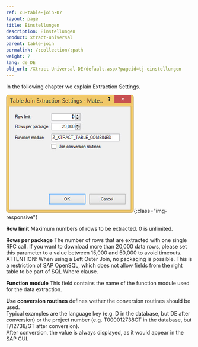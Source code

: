 ```yaml
---
ref: xu-table-join-07
layout: page
title: Einstellungen
description: Einstellungen
product: xtract-universal
parent: table-join
permalink: /:collection/:path
weight: 7
lang: de_DE
old_url: /Xtract-Universal-DE/default.aspx?pageid=tj-einstellungen
---
```


In the following chapter we explain Extraction Settings.     

![tj-xu-settings](/img/content/tj-xu-settings.png){:class="img-responsive"}

**Row limit**
Maximum numbers of rows to be extracted. 0 is unlimited.

**Rows per package**
The number of rows that are extracted with one single RFC call. If you want to download more than 20,000 data rows, please set this parameter to a value between 15,000 and 50,000 to avoid timeouts.<br>
ATTENTION: When using a Left Outer Join, no packaging is possible. This is a restriction of SAP OpenSQL, which does not allow fields from the right table to be part of SQL Where clause.

**Function module**
This field contains the name of the function module used for the data extraction.

**Use conversion routines**
defines wether the conversion routines should be used.<br>
Typical examples are the language key (e.g. D in the database, but DE after conversion)
or the project number (e.g. T000012738GT in the database, but T/12738/GT after conversion).<br>
After conversion, the value is always displayed, as it would appear in the SAP GUI.